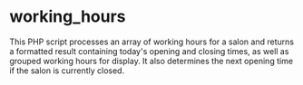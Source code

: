 # working_hours
This PHP script processes an array of working hours for a salon and returns a formatted result containing today's opening and closing times, as well as grouped working hours for display. It also determines the next opening time if the salon is currently closed.
